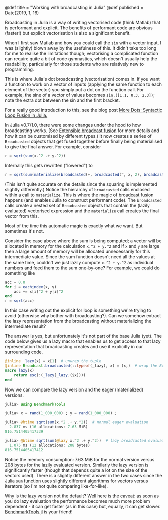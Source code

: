 @def title = "Working with broadcasting in Julia"
@def published = Date(2019, 1, 16)

Broadcasting in Julia is a way of writing vectorised code (think Matlab) that is performant and explicit. The benefits of performant code are obvious (faster!) but explicit vectorisation is also a significant benefit.

When I first saw Matlab and how you could call the `sin` with a vector input, I was (slightly) blown away by the usefulness of this. It didn't take too long for me to realise the limitations though; vectorising a complicated function can require quite a bit of code gymnastics, which doesn't usually help the readability, particularly for those students who are relatively new to programming.

This is where Julia's dot broadcasting (vectorisation) comes in. If you want a function to work on a vector of inputs (applying the same function to each element of the vector) you simply put a dot on the function call. For example,  the sine of a vector of values becomes `sin.([1.1, 0.3, 2.3])`; note the extra dot between the sin and the first bracket.

For a really good introduction to this, see the blog post [More Dots: Syntactic Loop Fusion in Julia.](https://julialang.org/blog/2017/01/moredots)

In Julia v0.7/1.0, there were some changes under the hood to how broadcasting works. (See [Extensible broadcast fusion](https://julialang.org/blog/2018/05/extensible-broadcast-fusion) for more details and how it can be customised by different types.) It now creates a series of `Broadcasted` objects that get fused together before finally being materialised to give the final answer. For example, consider

```julia
r = sqrt(sum(x.^2 .+ y.^2))
```

Internally this gets rewritten ("lowered") to

```julia
r = sqrt(sum(materialize(broadcasted(+, broadcasted(^, x, 2), broadcasted(^, y, 2)))))
```

(This isn't quite accurate on the details since the squaring is implemented slightly differently.) Notice the hierarchy of `broadcasted` calls enclosed within a call to `materialize`. This is where the magic of broadcast fusion happens (and enables Julia to construct performant code). The `broadcasted` calls create a nested set of `Broadcasted` objects that contain the (lazily evaluated) vectorised expression and the `materialize` call creates the final vector from this.

Most of the time this automatic magic is exactly what we want. But sometimes it's not.

Consider the case above where the sum is being computed; a vector will be allocated in memory for the calculation `x.^2 + y.^2` and if `x` and `y` are large then a large amount of memory will be allocated unnecessarily for this intermediate value. Since the sum function doesn't need all the values at the same time, couldn't we just lazily compute `x.^2 + y.^2` as individual numbers and feed them to the sum one-by-one? For example, we could do something like

```julia
acc = 0.0
for i = eachindex(x, y)
    acc += x[i]^2 + y[i]^2
end
r = sqrt(acc)
```

In this case writing out the explicit for loop is something we're trying to avoid (otherwise why bother with broadcasting?). Can we somehow extract the lazy representation from the broadcasting without materializing the intermediate result?

The answer is yes, but unfortunately it's not part of the base Julia (yet).  The code below gives us a lazy macro that enables us to get access to that lazy representation that broadcasting creates and use it explicitly in our surrounding code.

```julia
@inline _lazy(x) = x[1]  # unwrap the tuple
@inline Broadcast.broadcasted(::typeof(_lazy), x) = (x,)  # wrap the Broadcasted object in a tuple to avoid materializing
macro lazy(x)
    return esc(:(_lazy(_lazy.($x))))
end
```

Now we can compare the lazy version and the eager (materialized) versions.

```julia
julia> using BenchmarkTools

julia> x = rand(1_000_000) ; y = rand(1_000_000) ;

julia> @btime sqrt(sum(x.^2 .+ y.^2))  # normal eager evaluation
  2.837 ms (16 allocations: 7.63 MiB)
816.7514405417339

julia> @btime sqrt(sum(@lazy x.^2 .+ y.^2))  # lazy broadcasted evaluation
  1.075 ms (12 allocations: 208 bytes)
816.7514405417412
```

Notice the memory consumption: 7.63 MiB for the normal version versus 208 bytes for the lazily evaluated version. Similarly the lazy version is significantly faster (though that depends quite a lot on the size of the vectors used). There is a slightly different answer in the two cases since the Julia `sum` function uses slightly different algorithms for vectors versus iterators (so I'm not quite comparing like-for-like).

Why is the lazy version not the default? Well here is the caveat: as soon as you do lazy evaluation the performance becomes much more problem dependent - it can get faster (as in this case) but, equally, it can get slower. [BenchmarkTools.jl](https://github.com/JuliaCI/BenchmarkTools.jl) is your friend!
